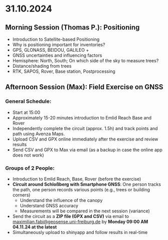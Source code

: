 # 31.10.2024

## Morning Session (Thomas P.): Positioning

- Introduction to Satellite-based Positioning
- Why is positioning important for inventories?
- GPS, GLONASS, BEIDOU, GALILEO +
- GNSS uncertainties and influencing factors
- Hemisphere: North, South; On which side of the sky to measure trees?
- Distance/shading from trees
- RTK, SAPOS, Rover, Base station, Postprocessing

## Afternoon Session (Max): Field Exercise on GNSS

### General Schedule:

- Start at 15:00
- Approximately 15-20 minutes introduction to Emlid Reach Base and Rover
- Independently complete the circuit (approx. 1.5h) and track points and path using Avenza Maps.
- Upload CSV and GPX online immediately after the exercise and review results
- Send CSV and GPX to Max via email (as a backup in case the online app does not work)

### Groups of 2 People:

- Introduction to Emlid Reach, Base, Rover (before the exercise)
- __Circuit around Schloßberg with Smartphone GNSS__: One person tracks the path, one person records various points (e.g., trees or building corners)
  - Understand the influence of the canopy
  - Understand GNSS accuracy
  - Measurements will be compared in the next session (variance)
- Send the circuit as a **ZIP file (GPX and CSV)** via email to maximilian.fabi@geosense.uni-freiburg.de by **Monday 09:00 AM 04.11.24 at the latest**
- Simultaneously upload to shinyapp and follow results in real-time
